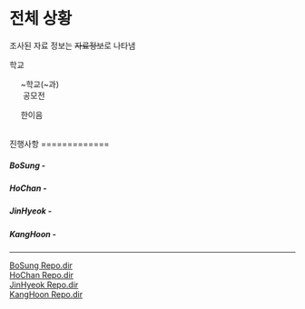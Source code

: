 전체 상황
=============  
 
조사된 자료 정보는 ~~자료정보~~로 나타냄  
 
학교    
  
      ~학교(~과)    
      
공모전     

      한이음    
      
      
진행사항
=============    

##### BoSung -  
##### HoChan -  
##### JinHyeok -  
##### KangHoon -  


- - - 
[BoSung Repo.dir](https://github.com/hochan222/Project_2_search_open_projects/tree/master/Bo_Sung)  
[HoChan Repo.dir](https://github.com/hochan222/Project_2_search_open_projects/tree/master/HoChan)  
[JinHyeok Repo.dir](https://github.com/hochan222/Project_2_search_open_projects/tree/master/Jin_Hyeok)  
[KangHoon Repo.dir](https://github.com/hochan222/Project_2_search_open_projects/tree/master/Kang_Hoon)  
